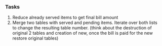 ### Tasks
1. Reduce already served items to get final bill amount
2. Merge two tables with served and pending items. Iterate over both lists to change the resulting table number.
 (think about the destruction of original 2 tables and creation of new, once the bill is paid for the new restore original tables)